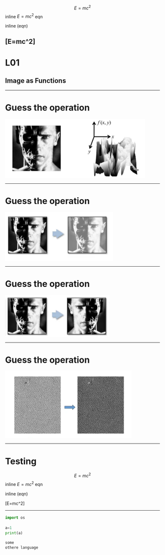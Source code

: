 
$$E=mc^2$$
 inline $E=mc^2$ eqn
 
 inline \(eqn\)
 
 \[E=mc^2\]
---
# L01 
## Image as Functions

---
# Guess the operation
![](img/L01/00.png)

---

# Guess the operation
![](img/L01/01.png)

---

# Guess the operation
![](img/L01/02.png)

---

# Guess the operation
![](img/L01/03.png)


---
# Testing

$$E=mc^2$$
 inline $E=mc^2$ eqn
 
 inline \(eqn\)
 
 \[E=mc^2\]

---

```python
import os

a=1
print(a)
```

``` 
some 
othere language
```


